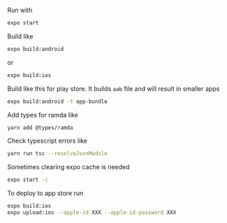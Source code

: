 Run with
```bash
expo start
```

Build like
```bash
expo build:android
```
or
```bash
expo build:ios
```

Build like this for play store. It builds `aab` file and will result in smaller apps
```bash
expo build:android -t app-bundle
```

Add types for ramda like
```bash
yarn add @types/ramda
``` 

Check typescript errors like
```bash
yarn run tsc --resolveJsonModule
```

Sometimes clearing expo cache is needed
```bash
expo start -c
```

To deploy to app store run
```bash
expo build:ios
expo upload:ios --apple-id XXX --apple-id-password XXX
```
